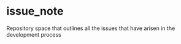 # issue_note
Repository space that outlines all the issues that have arisen in the development process
